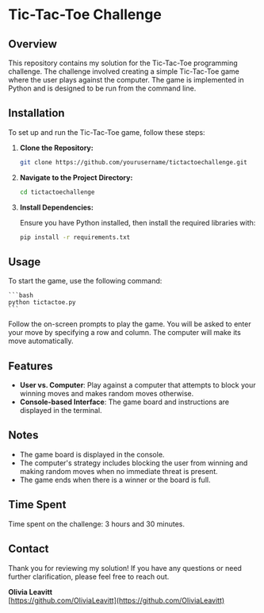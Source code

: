 # Tic-Tac-Toe Challenge

## Overview

This repository contains my solution for the Tic-Tac-Toe programming challenge. The challenge involved creating a simple Tic-Tac-Toe game where the user plays against the computer. The game is implemented in Python and is designed to be run from the command line.

## Installation

To set up and run the Tic-Tac-Toe game, follow these steps:

1. **Clone the Repository:**

    ```bash
    git clone https://github.com/yourusername/tictactoechallenge.git
    ```

2. **Navigate to the Project Directory:**

    ```bash
    cd tictactoechallenge
    ```

3. **Install Dependencies:**

    Ensure you have Python installed, then install the required libraries with:

    ```bash
    pip install -r requirements.txt
    ```

## Usage

To start the game, use the following command:

    ```bash
    python tictactoe.py
    ```

Follow the on-screen prompts to play the game. You will be asked to enter your move by specifying a row and column. The computer will make its move automatically.

## Features

- **User vs. Computer**: Play against a computer that attempts to block your winning moves and makes random moves otherwise.
- **Console-based Interface**: The game board and instructions are displayed in the terminal.

## Notes

- The game board is displayed in the console.
- The computer's strategy includes blocking the user from winning and making random moves when no immediate threat is present.
- The game ends when there is a winner or the board is full.

## Time Spent

Time spent on the challenge: 3 hours and 30 minutes.

## Contact

Thank you for reviewing my solution! If you have any questions or need further clarification, please feel free to reach out.

**Olivia Leavitt**  
[https://github.com/OliviaLeavitt](https://github.com/OliviaLeavitt)
